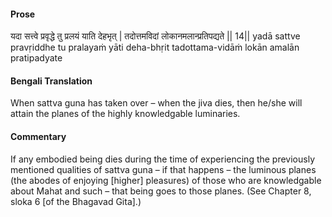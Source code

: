 #### Prose 

यदा सत्त्वे प्रवृद्धे तु प्रलयं याति देहभृत् |
तदोत्तमविदां लोकानमलान्प्रतिपद्यते || 14||
yadā sattve pravṛiddhe tu pralayaṁ yāti deha-bhṛit
tadottama-vidāṁ lokān amalān pratipadyate

 #### Bengali Translation 

When sattva guna has taken over – when the jiva dies, then he/she will attain the planes of the highly knowledgable luminaries. 

 #### Commentary 

If any embodied being dies during the time of experiencing the previously mentioned qualities of sattva guna – if that happens – the luminous planes (the abodes of enjoying [higher] pleasures) of those who are knowledgable about Mahat and such – that being goes to those planes. (See Chapter 8, sloka 6 [of the Bhagavad Gita].)